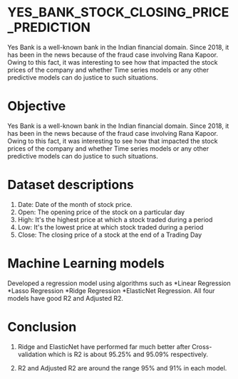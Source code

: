 
# YES_BANK_STOCK_CLOSING_PRICE_PREDICTION

Yes Bank is a well-known bank in the Indian financial domain. Since 2018, it has been in the news because of the fraud case involving Rana Kapoor. Owing to this fact, it was interesting to see how that impacted the stock prices of the company and whether Time series models or any other predictive models can do justice to such situations.

# Objective

Yes Bank is a well-known bank in the Indian financial domain. Since 2018, it has been in the news because of the fraud case involving Rana Kapoor. Owing to this fact, it was interesting to see how that impacted the stock prices of the company and whether Time series models or any other predictive models can do justice to such situations.

# Dataset descriptions

1) Date: Date of the month of stock price.
2) Open: The opening price of the stock on a particular day
3) High: It's the highest price at which a stock traded during a period
4) Low: It's the lowest price at which stock traded during a period
5) Close: The closing price of a stock at the end of a Trading Day

# Machine Learning models

Developed a regression model using algorithms such as 
*Linear Regression *Lasso Regression *Ridge Regression *ElasticNet Regression. All four models have good R2 and Adjusted R2.

# Conclusion

1) Ridge and ElasticNet have performed far much better after Cross-validation which is R2 is about 95.25% and 95.09% respectively.

2) R2 and Adjusted R2 are around the range 95% and 91% in each model.



